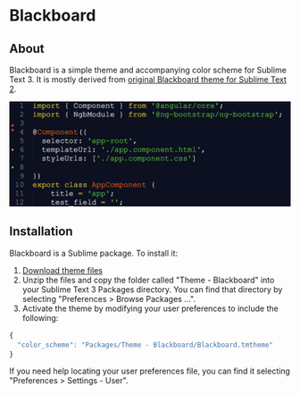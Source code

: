 # Blackboard

## About

Blackboard is a simple theme and accompanying color scheme for Sublime Text 3. It is mostly derived from  [original Blackboard theme for Sublime Text 2](https://github.com/edwinlunando/sublime-settings/blob/master/Blackboard%20(SL).tmTheme).

![screenshot](screenshot.png)

## Installation
Blackboard is a Sublime package. To install it:

1. [Download theme files](https://github.com/pierresh/Theme-Blackboard/archive/master.zip)
2. Unzip the files and copy the folder called "Theme - Blackboard" into your Sublime Text 3 Packages directory. You can find that directory by selecting "Preferences > Browse Packages ...".
3. Activate the theme by modifying your user preferences to include the following:

```javascript
{
  "color_scheme": "Packages/Theme - Blackboard/Blackboard.tmtheme"
}
```

If you need help locating your user preferences file, you can find it selecting "Preferences > Settings - User".
